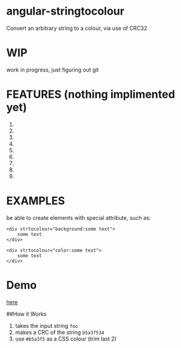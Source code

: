 # angular-stringtocolour
Convert an arbitrary string to a colour, via use of CRC32

# WIP
work in progress, just figuring out git

# FEATURES (nothing implimented yet)
1.
2.
3.
4.
5.
6.
7.
8.
9.


# EXAMPLES
be able to create elements with special attribute,
such as:

```
<div strtocolour="background:some text">
	some text
</div>

<div strtocolour="color:some text">
	some text
</div>
```

# Demo
<a href="https://cdn.rawgit.com/norgeous/angular-stringtocolour/master/demo.html">here</a>

##How it Works

1. takes the input string `foo`
2. makes a CRC of the string `b5a3f534`
3. use `#b5a3f5` as a CSS colour (trim last 2)